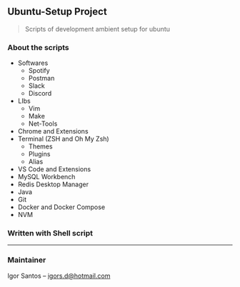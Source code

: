## Ubuntu-Setup Project

> Scripts of development ambient setup for ubuntu

### About the scripts
- Softwares
  - Spotify
  - Postman
  - Slack
  - Discord
- LIbs
  - Vim
  - Make
  - Net-Tools
- Chrome and Extensions
- Terminal (ZSH and Oh My Zsh)
   - Themes
   - Plugins
   - Alias
- VS Code and Extensions
- MySQL Workbench
- Redis Desktop Manager
- Java
- Git
- Docker and Docker Compose
- NVM

### **Written with Shell script**
---

### Maintainer
Igor Santos – igors.d@hotmail.com
